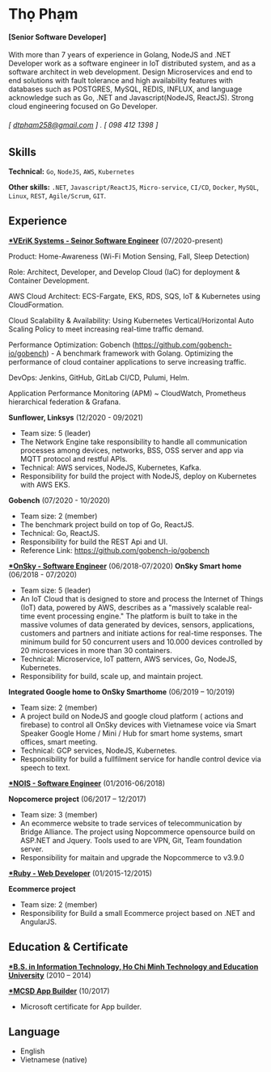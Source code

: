 Thọ Phạm 
======
#### [Senior Software Developer]

 With more than 7 years of experience in Golang, NodeJS and .NET Developer work as a software engineer in IoT distributed system, and as a software architect in web development. Design Microservices and end to end solutions with fault tolerance and high availability features with databases such as POSTGRES, MySQL, REDIS, INFLUX, and language acknowledge such as Go, .NET and Javascript(NodeJS, ReactJS). Strong cloud engineering focused on Go Developer.
 
###### [ dtpham258@gmail.com ] . [ 098 412 1398 ]

Skills
------
**Technical:** `Go`, `NodeJS`, `AWS`, `Kubernetes`

**Other skills:** `.NET`, `Javascript/ReactJS`, `Micro-service`, `CI/CD`, `Docker`, `MySQL`, `Linux`, `REST`, `Agile/Scrum`, `GIT`.

Experience
---------
**[*VEriK Systems - Seinor Software Engineer](http://veriksystems.com/)** (07/2020-present) 

Product: Home-Awareness (Wi-Fi Motion Sensing, Fall, Sleep Detection)

Role: Architect, Developer, and Develop Cloud (IaC) for deployment & Container Development.

AWS Cloud Architect: ECS-Fargate, EKS, RDS, SQS, IoT & Kubernetes using CloudFormation. 

Cloud Scalability & Availability: Using Kubernetes Vertical/Horizontal Auto Scaling Policy to meet increasing real-time traffic demand.

Performance Optimization: Gobench (https://github.com/gobench-io/gobench) - A benchmark framework with Golang. Optimizing the performance of cloud container applications to serve increasing traffic.

DevOps: Jenkins, GitHub, GitLab CI/CD, Pulumi, Helm.

Application Performance Monitoring (APM) ~ CloudWatch, Prometheus hierarchical federation & Grafana.

**Sunflower, Linksys** (12/2020 - 09/2021)
- Team size: 5 (leader)
- The Network Engine take responsibility to handle all communication processes among devices, networks, BSS, OSS server and app via MQTT protocol and restful APIs.
- Technical: AWS services, NodeJS, Kubernetes, Kafka.
- Responsibility for build the project with NodeJS, deploy on Kubernetes with AWS EKS. 

**Gobench** (07/2020 - 10/2020)
- Team size: 2 (member)
- The benchmark project build on top of Go, ReactJS.
- Technical: Go, ReactJS.
- Responsibility for build the REST Api and UI.
- Reference Link: https://github.com/gobench-io/gobench

**[*OnSky - Software Engineer](http://onskyinc.com/)** (06/2018-07/2020)
**OnSky Smart home** (06/2018 - 07/2020)
- Team size: 5 (leader)
- An IoT Cloud that is designed to store and process the Internet of Things (IoT) data, powered by AWS, describes as a "massively scalable real-time event processing engine." The platform is built to take in the massive volumes of data generated by devices, sensors, applications, customers and partners and initiate actions for real-time responses. The minimum build for 50 concurrent users and 10.000 devices controlled by 20 microservices in more than 30 containers.
- Technical: Microservice, IoT pattern, AWS services, Go, NodeJS, Kubernetes.
- Responsibility for build, scale up, and maintain project.

**Integrated Google home to OnSky Smarthome** (06/2019 – 10/2019)
- Team size: 2 (member)
- A project build on NodeJS and google cloud platform ( actions and firebase) to control all OnSky devices with Vietnamese voice via Smart Speaker Google Home / Mini / Hub for smart home systems, smart offices, smart meeting.
- Technical: GCP services, NodeJS, Kubernetes.
- Responsibility for build a fullfilment service for handle control device via speech to text.

**[*NOIS - Software Engineer](http://nois.vn/)** (01/2016-06/2018)

**Nopcomerce project** (06/2017 – 12/2017)
- Team size: 3 (member)
- An ecommerce website to trade services of telecommunication by Bridge Alliance. The project using Nopcommerce opensource build on ASP.NET and Jquery. Tools used to are VPN, Git, Team foundation server.
- Responsibility for maitain and upgrade the Nopcommerce to v3.9.0

**[*Ruby - Web Developer](http://rubyvn.com/)** (01/2015-12/2015)

**Ecommerce project** 
- Team size: 2 (member)
- Responsibility for Build a small Ecommerce project based on .NET and AngularJS.

Education & Certificate
---------
**[*B.S. in Information Technology, Ho Chi Minh Technology and Education University]()** (2010 – 2014)

**[*MCSD App Builder]()** (10/2017)
- Microsoft certificate for App builder.  
  

Language
---------

- English
- Vietnamese (native)
